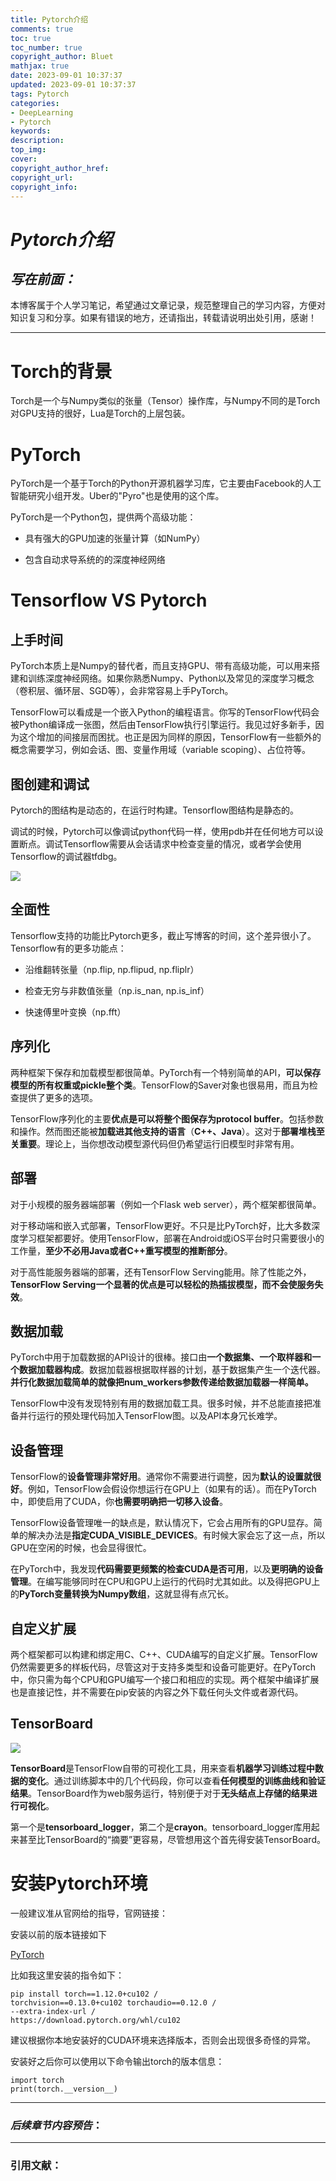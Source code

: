 ```yaml
---
title: Pytorch介绍
comments: true
toc: true
toc_number: true
copyright_author: Bluet
mathjax: true
date: 2023-09-01 10:37:37
updated: 2023-09-01 10:37:37
tags: Pytorch
categories:
- DeepLearning
- Pytorch
keywords:
description:
top_img:
cover:
copyright_author_href:
copyright_url:
copyright_info:
---
```


# ***Pytorch介绍***



## ***写在前面：***

本博客属于个人学习笔记，希望通过文章记录，规范整理自己的学习内容，方便对知识复习和分享。如果有错误的地方，还请指出，转载请说明出处引用，感谢！

---



# Torch的背景

Torch是一个与Numpy类似的张量（Tensor）操作库，与Numpy不同的是Torch对GPU支持的很好，Lua是Torch的上层包装。



# PyTorch

PyTorch是一个基于Torch的Python开源机器学习库，它主要由Facebook的人工智能研究小组开发。Uber的"Pyro"也是使用的这个库。

PyTorch是一个Python包，提供两个高级功能：

- 具有强大的GPU加速的张量计算（如NumPy）

- 包含自动求导系统的的深度神经网络



# Tensorflow VS Pytorch

## 上手时间

PyTorch本质上是Numpy的替代者，而且支持GPU、带有高级功能，可以用来搭建和训练深度神经网络。如果你熟悉Numpy、Python以及常见的深度学习概念（卷积层、循环层、SGD等），会非常容易上手PyTorch。

TensorFlow可以看成是一个嵌入Python的编程语言。你写的TensorFlow代码会被Python编译成一张图，然后由TensorFlow执行引擎运行。我见过好多新手，因为这个增加的间接层而困扰。也正是因为同样的原因，TensorFlow有一些额外的概念需要学习，例如会话、图、变量作用域（variable scoping）、占位符等。



## **图创建和调试**

Pytorch的图结构是动态的，在运行时构建。Tensorflow图结构是静态的。

调试的时候，Pytorch可以像调试python代码一样，使用pdb并在任何地方可以设置断点。调试Tensorflow需要从会话请求中检查变量的情况，或者学会使用Tensorflow的调试器tfdbg。

![](https://www.synotech.top:5523/uploads/2023/09/01/202309011045395 "")

## 全面性

Tensorflow支持的功能比Pytorch更多，截止写博客的时间，这个差异很小了。Tensorflow有的更多功能点：

- 沿维翻转张量（np.flip, np.flipud, np.fliplr）

- 检查无穷与非数值张量（np.is_nan, np.is_inf）

- 快速傅里叶变换（np.fft）

## 序列化

两种框架下保存和加载模型都很简单。PyTorch有一个特别简单的API，**可以保存模型的所有权重或pickle整个类**。TensorFlow的Saver对象也很易用，而且为检查提供了更多的选项。

TensorFlow序列化的主要**优点是可以将整个图保存为protocol buffer**。包括参数和操作。然而图还能被**加载进其他支持的语言**（**C++、Java**）。这对于**部署堆栈至关重要**。理论上，当你想改动模型源代码但仍希望运行旧模型时非常有用。

## 部署

对于小规模的服务器端部署（例如一个Flask web server），两个框架都很简单。

对于移动端和嵌入式部署，TensorFlow更好。不只是比PyTorch好，比大多数深度学习框架都要好。使用TensorFlow，部署在Android或iOS平台时只需要很小的工作量，**至少不必用Java或者C++重写模型的推断部分**。

对于高性能服务器端的部署，还有TensorFlow Serving能用。除了性能之外，**TensorFlow Serving一个显著的优点是可以轻松的热插拔模型，而不会使服务失效**。

## 数据加载

PyTorch中用于加载数据的API设计的很棒。接口由**一个数据集、一个取样器和一个数据加载器构成**。数据加载器根据取样器的计划，基于数据集产生一个迭代器。**并行化数据加载简单的就像把num_workers参数传递给数据加载器一样简单。**

TensorFlow中没有发现特别有用的数据加载工具。很多时候，并不总能直接把准备并行运行的预处理代码加入TensorFlow图。以及API本身冗长难学。

## **设备管理**

TensorFlow的**设备管理非常好用**。通常你不需要进行调整，因为**默认的设置就很好**。例如，TensorFlow会假设你想运行在GPU上（如果有的话）。而在PyTorch中，即使启用了CUDA，你**也需要明确把一切移入设备**。

TensorFlow设备管理唯一的缺点是，默认情况下，它会占用所有的GPU显存。简单的解决办法是**指定CUDA_VISIBLE_DEVICES**。有时候大家会忘了这一点，所以GPU在空闲的时候，也会显得很忙。

在PyTorch中，我发现**代码需要更频繁的检查CUDA是否可用**，以及**更明确的设备管理**。在编写能够同时在CPU和GPU上运行的代码时尤其如此。以及得把GPU上的**PyTorch变量转换为Numpy数组**，这就显得有点冗长。

## **自定义扩展**

两个框架都可以构建和绑定用C、C++、CUDA编写的自定义扩展。TensorFlow仍然需要更多的样板代码，尽管这对于支持多类型和设备可能更好。在PyTorch中，你只需为每个CPU和GPU编写一个接口和相应的实现。两个框架中编译扩展也是直接记性，并不需要在pip安装的内容之外下载任何头文件或者源代码。



## TensorBoard

![](https://www.synotech.top:5523/uploads/2023/09/01/202309011045600 "")

**TensorBoard**是TensorFlow自带的可视化工具，用来查看**机器学习训练过程中数据的变化**。通过训练脚本中的几个代码段，你可以查看**任何模型的训练曲线和验证结果**。TensorBoard作为web服务运行，特别便于对于**无头结点上存储的结果进行可视化**。

第一个是**tensorboard_logger**，第二个是**crayon**。tensorboard_logger库用起来甚至比TensorBoard的“摘要”更容易，尽管想用这个首先得安装TensorBoard。



# 安装Pytorch环境

一般建议准从官网给的指导，官网链接：

安装以前的版本链接如下

[PyTorch](https://pytorch.org/get-started/previous-versions/)

比如我这里安装的指令如下：

```text
pip install torch==1.12.0+cu102 /
torchvision==0.13.0+cu102 torchaudio==0.12.0 /
--extra-index-url /
https://download.pytorch.org/whl/cu102
```

建议根据你本地安装好的CUDA环境来选择版本，否则会出现很多奇怪的异常。

安装好之后你可以使用以下命令输出torch的版本信息：

```text
import torch
print(torch.__version__)
```




***

### ***后续章节内容预告***：

***

### 引用文献：
